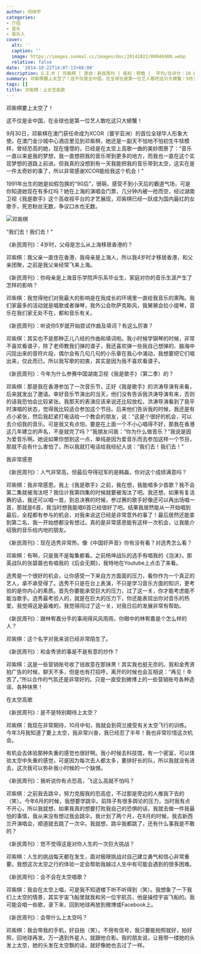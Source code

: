 ```yaml
---
author: 何映宇
categories:
- 介绍
- 音乐
- 音乐人
cover:
  alt: ''
  caption: ''
  image: https://images.soomal.cc/images/doc/20141022/00046900.webp
  relative: false
date: '2014-10-22T14:07:13+08:00'
description: G.E.M | 邓紫棋 | 源自：新民周刊 | 版权：转载 |  平均/总评分：10.00/30
summary: 邓紫棋要上太空了！这不仅是全中国，在全球也是第一位艺人敢吃这只大螃蟹！9月30日，邓紫棋在澳门获任命成为XCOR（寰宇亚洲）的首位全球华人形象大使。在澳门金沙城中心酒店里见到邓紫棋，她还是一副天不怕地不怕初生牛犊模样，曾经恐高的她，现在憧憬的，已经是在太空上高歌一曲的美妙图景了……
tags: []
title: 邓紫棋：上太空高歌
---
```


邓紫棋要上太空了！

这不仅是全中国，在全球也是第一位艺人敢吃这只大螃蟹！

9月30日，邓紫棋在澳门获任命成为XCOR（寰宇亚洲）的首位全球华人形象大使。在澳门金沙城中心酒店里见到邓紫棋，她还是一副天不怕地不怕初生牛犊模样，曾经恐高的她，现在憧憬的，已经是在太空上高歌一曲的美妙图景了：“音乐一直以来是我的梦想，我一直想把我的音乐带到更多的地方，而我也一直在这个实现梦想的道路上前进。但我真的没想到有一天我能把我的音乐带到太空，这实在是一件太奇妙的事了，所以非常感谢XCOR能给我这个机会！”

1991年出生的她是如假包换的“90后”，很萌，感受不到小天后的霸道气场，可是你知道她现在有多红吗？她在上海的演唱会门票，几分钟内被一抢而空，经过湖南卫视《我是歌手》这个高收视平台的才艺展现，邓紫棋已经一跃成为国内最红的女歌手，死忠粉丝无数，争议口水也无数。

![邓紫棋](https://images.soomal.cc/images/doc/20141022/00046900.webp)





“我们去！我们去！”

《新民周刊》：4岁时，父母是怎么从上海移居香港的？

邓紫棋：我父亲一直住在香港，我母亲是上海人，所以我4岁时才移居香港，和父亲团聚，之前是我父亲经常飞来上海。

《新民周刊》：你母亲是上海音乐学院声乐系毕业生，家庭对你的音乐生涯产生了怎样的影响？

邓紫棋：我觉得他们对我最大的影响是在我成长的环境里一直给我音乐的熏陶。我们家最多的活动就是唱歌或者弹琴，我外公会吹萨克斯风，我舅舅会拉小提琴，音乐在我们家无处不在，都和音乐有关。

《新民周刊》：听说你5岁就开始尝试作曲及填词？有这么厉害？

邓紫棋：其实也不是那种正儿八经的作曲和填词啦。我小时候学钢琴的时候，非常不喜欢看谱子，除了老师教我们弹的谱子，我还喜欢弹一些我自己想弹的、脑海中闪现出来的音符片段，偶尔会有几句几句的小乐章在我心中涌动，我想要把它们唱出来，仅此而已。所以我写歌的初衷，其实是因为我不喜欢看谱子。

《新民周刊》：今年为什么参赛中国湖南卫视《我是歌手》（第二季）的？

邓紫棋：那是我在香港参加了一次音乐节，正好《我是歌手》的洪涛导演有来看，后来就发出了邀请。幸好音乐节演出的当天，他们没有告诉我洪涛导演有来，否则的话我恐怕会比较紧张。我那天的表演应该来说还比较放松，洪涛导演看到了我平时演唱的状态，觉得我比较适合参加这个节目。后来他们告诉我的时候，我还是有点小紧张，然后我赶紧打电话给一个教会的朋友，说：“这是个很好的机会，可以去介绍我的音乐。可是我又有点怕，要是在上面一个不小心唱得不好，那我在香港这几年建立的声名，不是就完了吗？”我朋友问我：“你为什么做音乐？”我说是因为爱音乐啊。她说如果你想到这一点，单纯是因为爱音乐而去参加这样一个节目，那就不会有什么害怕了。所以我就打电话给我经纪人说：“我们去！我们去！”

我非常感恩

《新民周刊》：人气非常高，但最后夺得冠军的是韩磊，你对这个成绩满意吗？

邓紫棋：我非常感恩。我上《我是歌手》之前，我在想，我能唱多少首歌？我不会第二集就被淘汰吧？我估计我第四集的时候就要被淘汰了吧。我还想，如果有复活赛的话，我还可以唱一首，到总决赛的时候，参过赛的歌手好像还可以再出场唱一首，那就是6首，我当时想我能唱6首已经很好了吧。结果我居然能从一开始唱到最后，全程都有参与的机会，对我来说这已经是非常意外的事了！最后居然还能拿到第二名，我一开始想都没有想过。真的是非常感恩能有这样一次机会，让我能介绍我的音乐给内地的朋友。

《新民周刊》：现在选秀非常热，像《中国好声音》你有没有看？对选秀怎么看？

邓紫棋：有啊，只是我不是每集都看。之前杨坤战队的选手有唱我的《泡沫》，那英战队的张碧晨也有唱我的《后会无期》，我特地在Youtube上点击了来看。

选秀是一个很好的机会，让你感受一下来自方方面面的压力，看你作为一个真正的艺人，承不承受得了。选秀不只是在台上表演，不只是学习音乐方面的知识，更考验的是你内心的素质。首先你要能承受巨大的压力，过了这一关，你才能考虑能不能当歌手。选秀最考验人的，就是在巨大的压力下，你还能表现出你对音乐的热爱。我觉得这是最难的，我觉得闯过了这一关，对我日后的发展非常有帮助。

《新民周刊》：跟林宥嘉分手的事闹得风风雨雨，你眼中的林宥嘉是个怎么样的人？

邓紫棋：这个名字对我来说已经非常陌生了。

《新民周刊》：和金秀贤的事是不是有意的炒作？

邓紫棋：这是一些营销账号收了钱故意在那抹黑！其实我也挺无奈的。我和金秀贤拍广告的时候，聊天不多，但是也有打招呼，离开的时候也会互相说：“再见！辛苦了。”所以合作的气氛还是非常好的。只是一直受到微博上的一些营销账号各种造谣、各种抹黑！

在太空高歌

《新民周刊》：是不是特别期待上太空？

邓紫棋：我现在非常期待，10月中旬，我就会到荷兰接受有关太空飞行的训练。今年3月我知道了要上太空，我非常兴奋，我已经忍了半年！我也非常珍惜这次机会。

有机会去体验那种失重的感觉也很好啊。我小时候去科技馆，有一个密室，可以体验太空中失重的感觉，可是因为每次去人都太多，要排好长的队，所以我就没有进去，这次我可以弥补我小时候的一个缺憾。

《新民周刊》：我听说你有点恐高，飞这么高就不怕吗？

邓紫棋：之前我去跳伞，努力克服我的恐高症，不过那是旁边的人推我下去的（笑）。今年6月的时候，我想要学跳伞。前阵子有很多舆论的压力，当时我有点不开心，所以我就想，如果我真的想要打败我自己的恐惧的话，我就去做一件我最怕的事情，我从来没有想过我会跳伞。我计划了两个月，在8月的时候，我去新西兰开演唱会，顺道就去跳了一次伞。我就想，跳伞我都跳了，还有什么事我是不敢的？

《新民周刊》：觉不觉得这是对你人生的一次巨大挑战？

邓紫棋：人生的挑战每天都在发生，面对极限挑战对自己建立勇气和信心非常重要。我想这次太空之行的体验一定会帮助我越过人生中有可能会遇到的很多困难。

《新民周刊》：会不会在太空唱歌？

邓紫棋：我会在太空上唱，可是我不知道楼下听不听得到（笑）。我想象了一下我们上太空的情景，其实宇宙飞船里就我和另一位宇航员，他是操控宇宙飞船的。我可能会唱一些歌，录下来，回到地球再放到微博或Facebook上。

《新民周刊》：会带什么上太空吗？

邓紫棋：我会带我的手机，好自拍（笑）。不用有信号，我只要能拍照就好，拍好照，回地球再发。万一遇到外星人，就跟他合影。我的朋友说，让我带一缕她的头发上太空，她的头发在太空飘的话，就好像她也去过了一样。